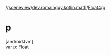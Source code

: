 //[sceneview](../../../index.md)/[dev.romainguy.kotlin.math](../index.md)/[Float4](index.md)/[p](p.md)

# p

[androidJvm]\
var [p](p.md): [Float](https://kotlinlang.org/api/latest/jvm/stdlib/kotlin/-float/index.html)
